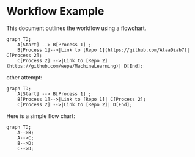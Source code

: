 # Workflow Example

This document outlines the workflow using a flowchart.

```mermaid
graph TD;
    A[Start] --> B[Process 1] ;
    B[Process 1]-->|Link to [Repo 1](https://github.com/AlaaDiab7)| C[Process 2];
    C[Process 2] -->|Link to [Repo 2](https://github.com/wepe/MachineLearning)| D[End];
```
other attempt:

```mermaid
graph TD;
    A[Start] --> B[Process 1] ;
    B[Process 1]-->|Link to [Repo 1]| C[Process 2];
    C[Process 2] -->|Link to [Repo 2]| D[End];
```



Here is a simple flow chart:

```mermaid
graph TD;
    A-->B;
    A-->C;
    B-->D;
    C-->D;
```
